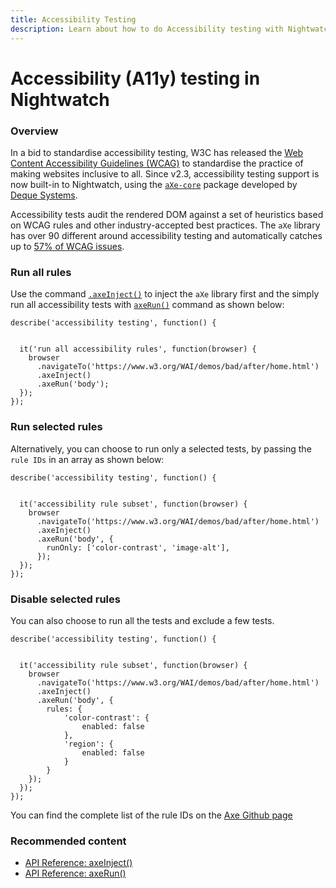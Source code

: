 ```yaml
---
title: Accessibility Testing
description: Learn about how to do Accessibility testing with Nightwatch
---
```


<div class="page-header"><h1>Accessibility (A11y) testing in Nightwatch</h1></div>

### Overview
In a bid to standardise accessibility testing, W3C has released the [Web Content Accessibility Guidelines (WCAG)][1] to standardise the practice of making websites inclusive to all. Since v2.3, accessibility testing support is now built-in to Nightwatch, using the [`aXe-core`][2] package developed by [Deque Systems][3]. 

Accessibility tests audit the rendered DOM against a set of heuristics based on WCAG rules and other industry-accepted best practices.
The `aXe` library has over 90 different around accessibility testing and automatically catches up to [57% of WCAG issues][4].

### Run all rules

Use the command [`.axeInject()`][5] to inject the `aXe` library first and the simply run all accessibility tests with [`axeRun()`][6] command as shown below:

<div class="sample-test"><pre data-language="javascript"><code class="language-javascript">describe('accessibility testing', function() {
  <br>
  it('run all accessibility rules', function(browser) {
    browser
      .navigateTo('https://www.w3.org/WAI/demos/bad/after/home.html')
      .axeInject()
      .axeRun('body');
  });
});</code></pre></div>

### Run selected rules

Alternatively, you can choose to run only a selected tests, by passing the `rule IDs` in an array as shown below:

<div class="sample-test"><pre data-language="javascript"><code class="language-javascript">describe('accessibility testing', function() {
  <br>
  it('accessibility rule subset', function(browser) {
    browser
      .navigateTo('https://www.w3.org/WAI/demos/bad/after/home.html')
      .axeInject()
      .axeRun('body', {
        runOnly: ['color-contrast', 'image-alt'],
      });
  });
});</code></pre></div>

### Disable selected rules
You can also choose to run all the tests and exclude a few tests.

<div class="sample-test"><pre data-language="javascript"><code class="language-javascript">describe('accessibility testing', function() {
  <br>
  it('accessibility rule subset', function(browser) {
    browser
      .navigateTo('https://www.w3.org/WAI/demos/bad/after/home.html')
      .axeInject()
      .axeRun('body', {
        rules: {
            'color-contrast': {
                enabled: false
            },
            'region': {
                enabled: false
            }
        }
    });
  });
});</code></pre></div>


You can find the complete list of the rule IDs on the [Axe Github page][7] 

### Recommended content
- [API Reference: axeInject()][8]
- [API Reference: axeRun()][9]



[1]:    https://www.w3.org/WAI/standards-guidelines/wcag/
[2]:    https://www.npmjs.com/package/axe-core
[3]:    https://www.deque.com/
[4]:    https://www.deque.com/blog/automated-testing-study-identifies-57-percent-of-digital-accessibility-issues/
[5]:    /api/axeInject.html
[6]:    /api/axeRun.html
[7]:    https://github.com/dequelabs/axe-core/blob/develop/doc/rule-descriptions.md
[8]:    /api/axeInject.html
[9]:    /api/axeRun.html